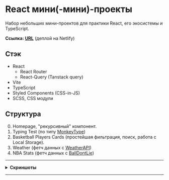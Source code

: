 # React мини(-мини)-проекты

Набор небольших мини-проектов для практики React, его экосистемы и TypeScript.

**Ссылка: [URL](https://voluble-souffle-78badf.netlify.app/)** (деплой на Netlify)

## Стэк

- React
  - React Router
  - React-Query (Tanstack query)
- Vite
- TypeScript
- Styled Components (CSS-in-JS)
- SCSS, CSS модули

## Структура

0. Homepage, "рекурсивный" компонент.
1. Typing Test (по типу [MonkeyType](https://monkeytype.com/))
2. Basketball Players Cards (простейшая фильтрация, поиск, работа с Local Storage).
3. Weather (фетч данных с [WeatherAPI](https://www.weatherapi.com/))
4. NBA Stats (фетч данных с [BallDontLie](https://app.balldontlie.io/))

---

<details>
  <summary><strong>Cкриншоты</strong></summary>

![image](./pictures/homepage.png)
![image](./pictures/typingtest.png)
![image](./pictures/weather.png)
![image](./pictures/teams.png)
![image](./pictures/player.png)

</details>

---
